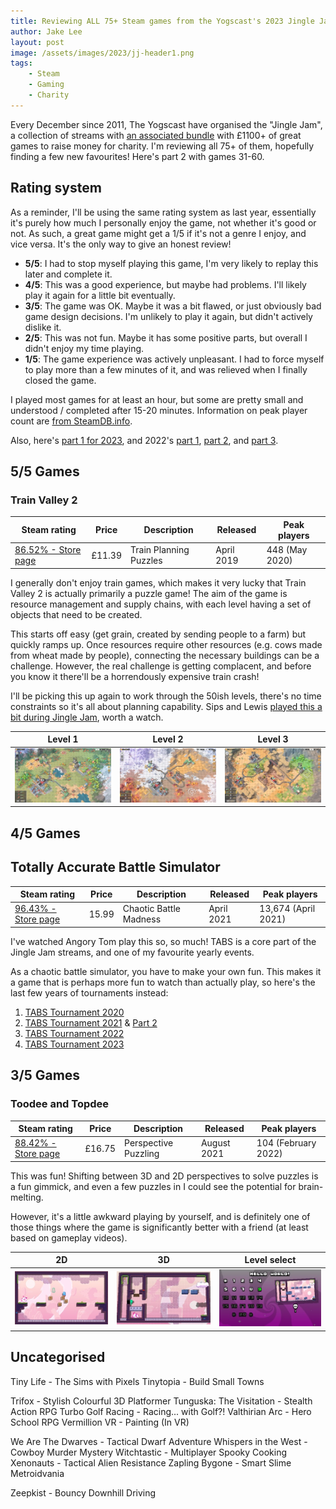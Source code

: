 ```yaml
---
title: Reviewing ALL 75+ Steam games from the Yogscast's 2023 Jingle Jam charity bundle (part 3 of 3)
author: Jake Lee
layout: post
image: /assets/images/2023/jj-header1.png
tags:
    - Steam
    - Gaming
    - Charity
---
```


Every December since 2011, The Yogscast have organised the "Jingle Jam", a collection of streams with [an associated bundle](https://jinglejam.tiltify.com/) with £1100+ of great games to raise money for charity. I'm reviewing all 75+ of them, hopefully finding a few new favourites! Here's part 2 with games 31-60. 

## Rating system

As a reminder, I'll be using the same rating system as last year, essentially it's purely how much I personally enjoy the game, not whether it's good or not. As such, a great game might get a 1/5 if it's not a genre I enjoy, and vice versa. It's the only way to give an honest review!

* **5/5**: I had to stop myself playing this game, I'm very likely to replay this later and complete it.
* **4/5**: This was a good experience, but maybe had problems. I'll likely play it again for a little bit eventually.
* **3/5**: The game was OK. Maybe it was a bit flawed, or just obviously bad game design decisions. I'm unlikely to play it again, but didn't actively dislike it. 
* **2/5**: This was not fun. Maybe it has some positive parts, but overall I didn't enjoy my time playing.
* **1/5**: The game experience was actively unpleasant. I had to force myself to play more than a few minutes of it, and was relieved when I finally closed the game. 

I played most games for at least an hour, but some are pretty small and understood / completed after 15-20 minutes. Information on peak player count are [from SteamDB.info](https://steamdb.info/).

Also, here's [part 1 for 2023](/reviewing-every-jingle-jam-2023-game), and 2022's [part 1](/reviewing-every-jingle-jam-steam-game/), [part 2](/reviewing-every-jingle-jam-steam-game-part-2/), and [part 3](/reviewing-every-jingle-jam-steam-game-part-3/).

## 5/5 Games

### Train Valley 2

| Steam rating | Price | Description | Released | Peak players
| --- | --- | --- | --- | --- |
| [86.52% - Store page](https://store.steampowered.com/app/602320) | £11.39 | Train Planning Puzzles | April 2019 | 448 (May 2020) 

I generally don't enjoy train games, which makes it very lucky that Train Valley 2 is actually primarily a puzzle game! The aim of the game is resource management and supply chains, with each level having a set of objects that need to be created.

This starts off easy (get grain, created by sending people to a farm) but quickly ramps up. Once resources require other resources (e.g. cows made from wheat made by people), connecting the necessary buildings can be a challenge. However, the real challenge is getting complacent, and before you know it there'll be a horrendously expensive train crash!

I'll be picking this up again to work through the 50ish levels, there's no time constraints so it's all about planning capability. Sips and Lewis [played this a bit during Jingle Jam](https://www.youtube.com/watch?v=JXO7sB1UYk8), worth a watch.

| Level 1 | Level 2 | Level 3 |
| --- | --- | --- |
| [![](/assets/images/2024/jj-tv2-1-thumbnail.jpg)](/assets/images/2024/jj-tv2-1.jpg) | [![](/assets/images/2024/jj-tv2-2-thumbnail.jpg)](/assets/images/2024/jj-tv2-2.jpg) | [![](/assets/images/2024/jj-tv2-3-thumbnail.jpg)](/assets/images/2024/jj-tv2-3.jpg)

## 4/5 Games

## Totally Accurate Battle Simulator

| Steam rating | Price | Description | Released | Peak players
| --- | --- | --- | --- | --- |
| [96.43% - Store page](https://store.steampowered.com/app/508440) | 15.99 | Chaotic Battle Madness | April 2021 | 13,674 (April 2021)

I've watched Angory Tom play this so, so much! TABS is a core part of the Jingle Jam streams, and one of my favourite yearly events.

As a chaotic battle simulator, you have to make your own fun. This makes it a game that is perhaps more fun to watch than actually play, so here's the last few years of tournaments instead:
1. [TABS Tournament 2020](https://www.youtube.com/watch?v=EdXJiVgqxFM)
2. [TABS Tournament 2021](https://www.youtube.com/watch?v=zlS0KQ1jYCM) & [Part 2](https://www.youtube.com/watch?v=KOZmsBoBQU8)
3. [TABS Tournament 2022](https://www.youtube.com/watch?v=QfOVPEMcpx0)
4. [TABS Tournament 2023](https://www.youtube.com/watch?v=st9eJ0pbOPg)

## 3/5 Games

### Toodee and Topdee

| Steam rating | Price | Description | Released | Peak players
| --- | --- | --- | --- | --- |
| [88.42% - Store page](https://store.steampowered.com/app/1303950) | £16.75 | Perspective Puzzling | August 2021 | 104 (February 2022) 

This was fun! Shifting between 3D and 2D perspectives to solve puzzles is a fun gimmick, and even a few puzzles in I could see the potential for brain-melting.

However, it's a little awkward playing by yourself, and is definitely one of those things where the game is significantly better with a friend (at least based on gameplay videos).

| 2D | 3D | Level select |
| --- | --- | --- |
| [![](/assets/images/2023/jj-tat-1-thumbnail.jpg)](/assets/images/2023/jj-tat-1.jpg) | [![](/assets/images/2023/jj-tat-2-thumbnail.jpg)](/assets/images/2023/jj-tat-2.jpg) | [![](/assets/images/2023/jj-tat-3-thumbnail.jpg)](/assets/images/2023/jj-tat-3.jpg)

## Uncategorised

Tiny Life - The Sims with Pixels
Tinytopia - Build Small Towns

Trifox - Stylish Colourful 3D Platformer
Tunguska: The Visitation - Stealth Action RPG
Turbo Golf Racing - Racing... with Golf?!
Valthirian Arc - Hero School RPG
Vermillion VR - Painting (In VR)

We Are The Dwarves - Tactical Dwarf Adventure
Whispers in the West - Cowboy Murder Mystery
Witchtastic - Multiplayer Spooky Cooking
Xenonauts - Tactical Alien Resistance
Zapling Bygone - Smart Slime Metroidvania

Zeepkist - Bouncy Downhill Driving